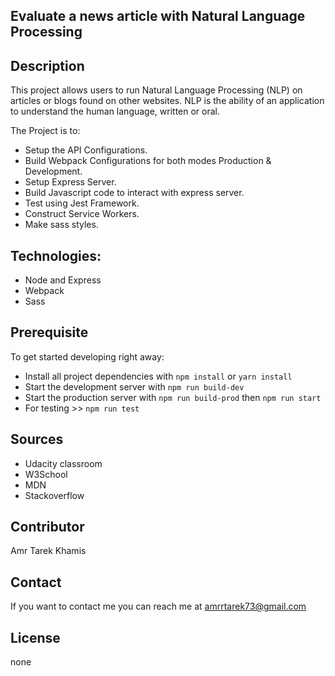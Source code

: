 ## Evaluate a news article with Natural Language Processing

## Description
This project allows users to run Natural Language Processing (NLP) on articles or blogs found on other websites. NLP is the ability of an application to understand the human language, written or oral.

The Project is to:
* Setup the API Configurations.
* Build Webpack Configurations for both modes Production & Development.
* Setup Express Server.
* Build Javascript code to interact with express server.
* Test using Jest Framework.
* Construct Service Workers.
* Make sass styles.

## Technologies:
* Node and Express
* Webpack
* Sass

## Prerequisite
To get started developing right away:

* Install all project dependencies with `npm install` or `yarn install`
* Start the development server with `npm run build-dev`
* Start the production server with `npm run build-prod` then `npm run start`
* For testing >> `npm run test`

## Sources
 * Udacity classroom 
 * W3School
 * MDN
 * Stackoverflow

## Contributor
Amr Tarek Khamis

## Contact
If you want to contact me you can reach me at <amrrtarek73@gmail.com>

## License
none